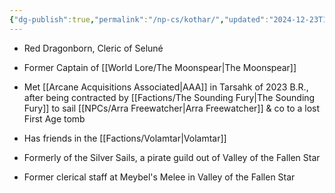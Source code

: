 ```yaml
---
{"dg-publish":true,"permalink":"/np-cs/kothar/","updated":"2024-12-23T13:04:59.669-05:00"}
---
```


- Red Dragonborn, Cleric of Seluné
- Former Captain of [[World Lore/The Moonspear\|The Moonspear]]
- Met [[Arcane Acquisitions Associated\|AAA]] in Tarsahk of 2023 B.R., after being contracted by [[Factions/The Sounding Fury\|The Sounding Fury]] to sail [[NPCs/Arra Freewatcher\|Arra Freewatcher]] & co to a lost First Age tomb
- Has friends in the [[Factions/Volamtar\|Volamtar]]

- Formerly of the Silver Sails, a pirate guild out of Valley of the Fallen Star
- Former clerical staff at Meybel's Melee in Valley of the Fallen Star
